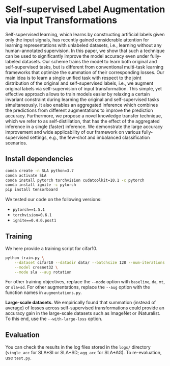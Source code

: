 # Self-supervised Label Augmentation via Input Transformations

Self-supervised learning, which learns by constructing artificial labels given only the input signals, has recently gained considerable attention for learning representations with unlabeled datasets, i.e., learning without any human-annotated supervision. In this paper, we show that such a technique can be used to significantly improve the model accuracy even under fully-labeled datasets. Our scheme trains the model to learn both original and self-supervised tasks, but is different from conventional multi-task learning frameworks that optimize the summation of their corresponding losses. Our main idea is to learn a single unified task with respect to the joint distribution of the original and self-supervised labels, i.e., we augment original labels via self-supervision of input transformation. This simple, yet effective approach allows to train models easier by relaxing a certain invariant constraint during learning the original and self-supervised tasks simultaneously. It also enables an aggregated inference which combines the predictions from different augmentations to improve the prediction accuracy. Furthermore, we propose a novel knowledge transfer technique, which we refer to as self-distillation, that has the effect of the aggregated inference in a single (faster) inference. We demonstrate the large accuracy improvement and wide applicability of our framework on various fully-supervised settings, e.g., the few-shot and imbalanced classification scenarios.

## Install dependencies

```bash
conda create -n SLA python=3.7
conda activate SLA
conda install pytorch torchvision cudatoolkit=10.1 -c pytorch
conda install ignite -c pytorch
pip install tensorboard
```

We tested our code on the following versions:
- `pytorch==1.5.1`
- `torchvision=0.6.1`
- `ignite==0.4.0.post1`

## Training

We here provide a training script for cifar10.
```bash
python train.py \
    --dataset cifar10 --datadir data/ --batchsize 128 --num-iterations 80000 --val-freq 1000 \
    --model cresnet32 \
    --mode sla --aug rotation
```

For other training objectives, replace the `--mode` option with `baseline`, `da`, `mt`, or `sla+sd`.
For other augmentations, replace the `--aug` option with the function names in `augmentations.py`.

**Large-scale datasets.** We empirically found that summation (instead of average) of losses across self-supervised transformations could provide an accuracy gain in the large-scale datasets such as ImageNet or iNaturalist. To this end, use the `--with-large-loss` option.

## Evaluation

You can check the results in the log files stored in the `logs/` directory (`single_acc` for SLA+SI or SLA+SD; `agg_acc` for SLA+AG). To re-evaluation, use `test.py`.

